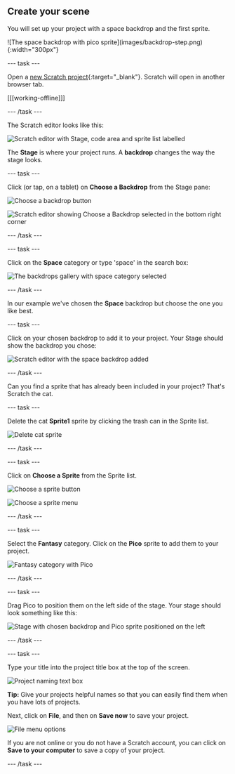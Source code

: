 ## Create your scene

You will set up your project with a space backdrop and the first sprite. 

<div style="display: flex; flex-wrap: wrap">
<div style="flex-basis: 200px; flex-grow: 1; margin-right: 15px;">
![The space backdrop with pico sprite](images/backdrop-step.png){:width="300px"}
</div>
</div>

--- task ---

Open a [new Scratch project](http://rpf.io/scratch-new){:target="_blank"}. Scratch will open in another browser tab.

[[[working-offline]]]

--- /task ---

The Scratch editor looks like this:

![Scratch editor with Stage, code area and sprite list labelled](images/scratch-interface.png)

The **Stage** is where your project runs. A **backdrop** changes the way the stage looks.

--- task ---

Click (or tap, on a tablet) on **Choose a Backdrop** from the Stage pane:

![Choose a backdrop button](images/backdrop-button.png)

![Scratch editor showing Choose a Backdrop selected in the bottom right corner](images/choose-a-backdrop.png)

--- /task ---

--- task ---

Click on the **Space** category or type 'space' in the search box:

![The backdrops gallery with space category selected](images/space-backdrops.png)

--- /task ---

In our example we've chosen the **Space** backdrop but choose the one you like best.

--- task ---

Click on your chosen backdrop to add it to your project. Your Stage should show the backdrop you chose:

![Scratch editor with the space backdrop added](images/inserted-backdrop.png)

--- /task ---

Can you find a sprite that has already been included in your project? That's Scratch the cat.

--- task ---

Delete the cat **Sprite1** sprite by clicking the trash can in the Sprite list.

![Delete cat sprite](images/delete-sprite.png)

--- /task ---

--- task ---

Click on **Choose a Sprite** from the Sprite list.

![Choose a sprite button](images/sprite-button.png)

![Choose a sprite menu](images/choose-a-sprite.png)

--- /task ---

--- task ---

Select the **Fantasy** category. Click on the **Pico** sprite to add them to your project.

![Fantasy category with Pico](images/fantasy-pico.png)

--- /task ---

--- task ---

Drag Pico to position them on the left side of the stage. Your stage should look something like this:

![Stage with chosen backdrop and Pico sprite positioned on the left](images/pico-on-stage.png)

--- /task ---

--- task ---

Type your title into the project title box at the top of the screen.

![Project naming text box](images/project-name.png)

**Tip:** Give your projects helpful names so that you can easily find them when you have lots of projects. 

Next, click on **File**, and then on **Save now** to save your project.

![File menu options](images/file-menu.png)

If you are not online or you do not have a Scratch account, you can click on **Save to your computer** to save a copy of your project.

--- /task ---

